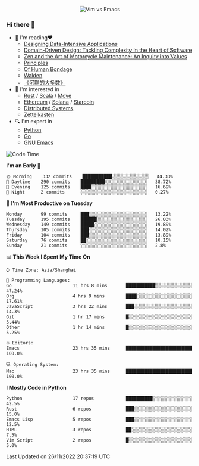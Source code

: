 <p align="center">
    <img src="https://gist.githubusercontent.com/coldnight/e696baffb094e71c96cb302118878eae/raw/40ea5053a6f66cc65f90f437e4173497da225958/banner.gif" alt="Vim vs Emacs" />
</p>

### Hi there 👋

- 📖 I'm reading❤️
    + [Designing Data-Intensive Applications](https://www.oreilly.com/library/view/designing-data-intensive-applications/9781491903063/)
    + [Domain-Driven Design: Tackling Complexity in the Heart of Software](https://www.dddcommunity.org/book/evans_2003/)
    + [Zen and the Art of Motorcycle Maintenance: An Inquiry into Values](https://en.wikipedia.org/wiki/Zen_and_the_Art_of_Motorcycle_Maintenance)
    + [Principles](https://www.principles.com/)
    + [Of Human Bondage](https://en.wikipedia.org/wiki/Of_Human_Bondage)
    + [Walden](https://en.wikipedia.org/wiki/Walden)
    + [《沉默的大多数》](https://en.wikipedia.org/wiki/Silent_majority)
- 🌱 I'm interested in
    + [Rust](https://www.rust-lang.org/) / [Scala](https://www.scala-lang.org/) / [Move](https://github.com/move-language/move/)
    + [Ethereum](https://ethereum.org/en/) / [Solana](https://solana.com/) / [Starcoin](https://github.com/starcoinorg/starcoin)
	+ [Distributed Systems](https://www.linuxzen.com/notes/topics/20200320174417_%E5%88%86%E5%B8%83%E5%BC%8F/)
	+ [Zettelkasten](https://www.linuxzen.com/notes/notes/20220120080920-slip_box/)
- 🔍 I'm expert in
    + [Python](https://www.python.org/)
    + [Go](https://go.dev/)
    + [GNU Emacs](https://www.gnu.org/software/emacs/)

<!--START_SECTION:waka-->
![Code Time](http://img.shields.io/badge/Code%20Time-1%2C732%20hrs%2028%20mins-blue)

**I'm an Early 🐤** 

```text
🌞 Morning    332 commits    ███████████░░░░░░░░░░░░░░   44.33% 
🌆 Daytime    290 commits    █████████░░░░░░░░░░░░░░░░   38.72% 
🌃 Evening    125 commits    ████░░░░░░░░░░░░░░░░░░░░░   16.69% 
🌙 Night      2 commits      ░░░░░░░░░░░░░░░░░░░░░░░░░   0.27%

```
📅 **I'm Most Productive on Tuesday** 

```text
Monday       99 commits     ███░░░░░░░░░░░░░░░░░░░░░░   13.22% 
Tuesday      195 commits    ██████░░░░░░░░░░░░░░░░░░░   26.03% 
Wednesday    149 commits    █████░░░░░░░░░░░░░░░░░░░░   19.89% 
Thursday     105 commits    ███░░░░░░░░░░░░░░░░░░░░░░   14.02% 
Friday       104 commits    ███░░░░░░░░░░░░░░░░░░░░░░   13.89% 
Saturday     76 commits     ██░░░░░░░░░░░░░░░░░░░░░░░   10.15% 
Sunday       21 commits     ░░░░░░░░░░░░░░░░░░░░░░░░░   2.8%

```


📊 **This Week I Spent My Time On** 

```text
⌚︎ Time Zone: Asia/Shanghai

💬 Programming Languages: 
Go                       11 hrs 8 mins       ███████████░░░░░░░░░░░░░░   47.24% 
Org                      4 hrs 9 mins        ████░░░░░░░░░░░░░░░░░░░░░   17.61% 
JavaScript               3 hrs 22 mins       ███░░░░░░░░░░░░░░░░░░░░░░   14.3% 
Git                      1 hr 17 mins        █░░░░░░░░░░░░░░░░░░░░░░░░   5.44% 
Other                    1 hr 14 mins        █░░░░░░░░░░░░░░░░░░░░░░░░   5.25%

🔥 Editors: 
Emacs                    23 hrs 35 mins      █████████████████████████   100.0%

💻 Operating System: 
Mac                      23 hrs 35 mins      █████████████████████████   100.0%

```

**I Mostly Code in Python** 

```text
Python                   17 repos            ██████████░░░░░░░░░░░░░░░   42.5% 
Rust                     6 repos             ███░░░░░░░░░░░░░░░░░░░░░░   15.0% 
Emacs Lisp               5 repos             ███░░░░░░░░░░░░░░░░░░░░░░   12.5% 
HTML                     3 repos             ██░░░░░░░░░░░░░░░░░░░░░░░   7.5% 
Vim Script               2 repos             █░░░░░░░░░░░░░░░░░░░░░░░░   5.0%

```



 Last Updated on 26/11/2022 20:37:19 UTC
<!--END_SECTION:waka-->
